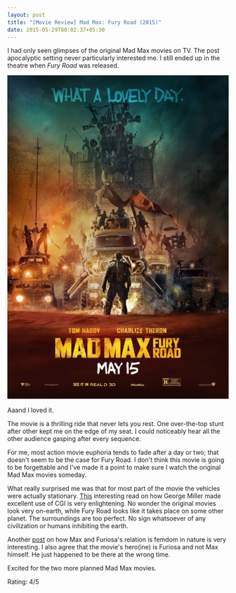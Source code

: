 ```yaml
---
layout: post
title: "[Movie Review] Mad Max: Fury Road (2015)"
date: 2015-05-29T00:02:37+05:30
---
```


I had only seen glimpses of the original Mad Max movies on TV.
The post apocalyptic setting never particularly interested me.
I still ended up in the theatre when *Fury Road* was released.

![Mad Max: Fury Road (2015);Mad Max: Fury Road (2015)](/img/movie-poster-mad-max-fury-road.jpg)

Aaand I loved it.

The movie is a thrilling ride that never lets you rest.
One over-the-top stunt after other kept me on the edge of my seat. 
I could noticeably hear all the other audience gasping after every sequence.

For me, most action movie euphoria tends to fade after a day or two; that doesn't seem to be the case for Fury Road.
I don't think this movie is going to be forgettable and I've made it a point to make sure I watch the original Mad Max movies someday.

What really surprised me was that for most part of the movie the vehicles were actually stationary.
[This](http://squaremans.com/fury-road/) interesting read on how George Miller made excellent use of CGI is very enlightening.
No wonder the original movies look very on-earth, while Fury Road looks like it takes place on some other planet.
The surroundings are too perfect. No sign whatsoever of any civilization or humans inhibiting the earth.

Another [post](http://humon.deviantart.com/journal/Mad-Max-femdom-explained-535890777) on how Max and Furiosa's relation is femdom in nature is very interesting.
I also agree that the movie's hero(ine) is Furiosa and not Max himself. He just happened to be there at the wrong time.

Excited for the two more planned Mad Max movies.

Rating: 4/5
